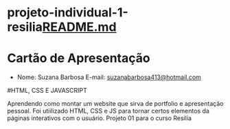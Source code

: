 # projeto-individual-1-resilia[README.md](https://github.com/SuzBarbosa/projeto-individual-1-resilia/files/9914313/README.md)
# Cartão de Apresentação
- Nome: Suzana Barbosa
E-mail: suzanabarbosa413@hotmail.com

#HTML, CSS E JAVASCRIPT

Aprendendo como montar um website que sirva de portfolio e apresentação pessoal.
Foi utiilizado HTML, CSS e JS para tornar certos elementos da páginas interativos com o usuário. Projeto 01 para o curso Resilia
